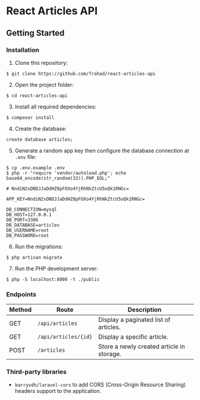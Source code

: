 # React Articles API

## Getting Started

### Installation

1. Clone this repository:

```
$ git clone https://github.com/frahad/react-articles-api
```

2. Open the project folder:

```
$ cd react-articles-api
```

3. Install all required dependencies:

```
$ composer install
```

4. Create the database:

```
create database articles;
```

5. Generate a random app key then configure the database connection at `.env` file:

```
$ cp .env.example .env
$ php -r "require 'vendor/autoload.php'; echo base64_encode(str_random(32)).PHP_EOL;"

# NndiN2xDNDJJaDdHZ0pFOXo4YjRhNkZtcU5oQk1RNGc=
```

```
APP_KEY=NndiN2xDNDJJaDdHZ0pFOXo4YjRhNkZtcU5oQk1RNGc=

DB_CONNECTION=mysql
DB_HOST=127.0.0.1
DB_PORT=3306
DB_DATABASE=articles
DB_USERNAME=root
DB_PASSWORD=root
```

6. Run the migrations:

```
$ php artisan migrate
```

7. Run the PHP development server:

```
$ php -S localhost:8000 -t ./public
```

### Endpoints

| Method | Route                | Description                               |
| ------ | -------------------- | ----------------------------------------- |
| GET    | `/api/articles`      | Display a paginated list of articles.     |
| GET    | `/api/articles/{id}` | Display a specific article.               |
| POST   | `/articles`          | Store a newly created article in storage. |

### Third-party libraries

- `barryvdh/laravel-cors` to add CORS (Cross-Origin Resource Sharing) headers support to the application.
